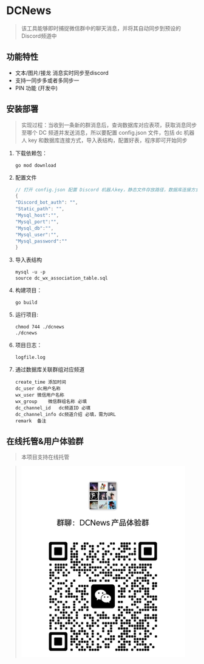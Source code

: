 # DCNews
> 该工具能够即时捕捉微信群中的聊天消息，并将其自动同步到预设的Discord频道中

## 功能特性
* 文本/图片/接龙 消息实时同步至discord
* 支持一同步多或者多同步一
* PIN 功能 (开发中)

## 安装部署
> 实现过程：当收到一条新的群消息后，查询数据库对应表项，获取消息同步至哪个 DC 频道并发送消息，所以要配置 config.json 文件，包括 dc 机器人 key 和数据库连接方式，导入表结构，配置好表，程序即可开始同步
1. 下载依赖包：
    ```shell
    go mod download
    ```
2. 配置文件 
    ```go
    // 打开 config.json 配置 Discord 机器人key，静态文件存放路径，数据库连接方式
    {
    "Discord_bot_auth": "",
    "Static_path": "",
    "Mysql_host":"",
    "Mysql_port":"",
    "Mysql_db":"",
    "Mysql_user":"",
    "Mysql_password":""
    }
    ```
3. 导入表结构
    ```
    mysql -u -p
    source dc_wx_association_table.sql
    ```

4. 构建项目：
    ```shell
    go build
    ```
5. 运行项目:
    ```
    chmod 744 ./dcnews
    ./dcnews
    ```
6. 项目日志：
    ```shell
    logfile.log
    ```
7. 通过数据库关联群组对应频道
    ```
    create_time	添加时间
    dc_user	dc用户名称
    wx_user	微信用户名称
    wx_group	微信群组名称 必填
    dc_channel_id	dc频道ID 必填
    dc_channel_info	dc频道介绍 必填，需为URL
    remark	备注
    ```


## 在线托管&用户体验群
> 本项目支持在线托管

> ![Group](/Group.png)


